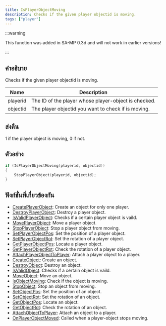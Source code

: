 ```yaml
---
title: IsPlayerObjectMoving
description: Checks if the given player objectid is moving.
tags: ["player"]
---
```


:::warning

This function was added in SA-MP 0.3d and will not work in earlier versions!

:::

## คำอธิบาย

Checks if the given player objectid is moving.

| Name     | Description                                          |
| -------- | ---------------------------------------------------- |
| playerid | The ID of the player whose player-object is checked. |
| objectid | The player objectid you want to check if is moving.  |

## ส่งคืน

1 if the player object is moving, 0 if not.

## ตัวอย่าง

```c
if (IsPlayerObjectMoving(playerid, objectid))
{
	StopPlayerObject(playerid, objectid);
}
```

## ฟังก์ชั่นที่เกี่ยวข้องกัน

- [CreatePlayerObject](../../scripting/functions/CreatePlayerObject.md): Create an object for only one player.
- [DestroyPlayerObject](../../scripting/functions/DestroyPlayerObject.md): Destroy a player object.
- [IsValidPlayerObject](../../scripting/functions/IsValidPlayerObject.md): Checks if a certain player object is vaild.
- [MovePlayerObject](../../scripting/functions/MovePlayerObject.md): Move a player object.
- [StopPlayerObject](../../scripting/functions/StopPlayerObject.md): Stop a player object from moving.
- [SetPlayerObjectPos](../../scripting/functions/SetPlayerObjectPos.md): Set the position of a player object.
- [SetPlayerObjectRot](../../scripting/functions/SetPlayerObjectRot.md): Set the rotation of a player object.
- [GetPlayerObjectPos](../../scripting/functions/GetPlayerObjectPos.md): Locate a player object.
- [GetPlayerObjectRot](../../scripting/functions/GetPlayerObjectRot.md): Check the rotation of a player object.
- [AttachPlayerObjectToPlayer](../../scripting/functions/AttachObjectToPlayer.md): Attach a player object to a player.
- [CreateObject](../../scripting/functions/CreateObject.md): Create an object.
- [DestroyObject](../../scripting/functions/DestroyObject.md): Destroy an object.
- [IsValidObject](../../scripting/functions/IsValidObject.md): Checks if a certain object is vaild.
- [MoveObject](../../scripting/functions/MoveObject.md): Move an object.
- [IsObjectMoving](../../scripting/functions/IsObjectMoving.md): Check if the object is moving.
- [StopObject](../../scripting/functions/StopObject.md): Stop an object from moving.
- [SetObjectPos](../../scripting/functions/SetObjectPos.md): Set the position of an object.
- [SetObjectRot](../../scripting/functions/SetObjectRot.md): Set the rotation of an object.
- [GetObjectPos](../../scripting/functions/GetObjectPos.md): Locate an object.
- [GetObjectRot](../../scripting/functions/GetObjectRot.md): Check the rotation of an object.
- [AttachObjectToPlayer](../../scripting/functions/AttachObjectToPlayer.md): Attach an object to a player.
- [OnPlayerObjectMoved](../../scripting/callbacks/OnPlayerObjectMoved.md): Called when a player-object stops moving.
